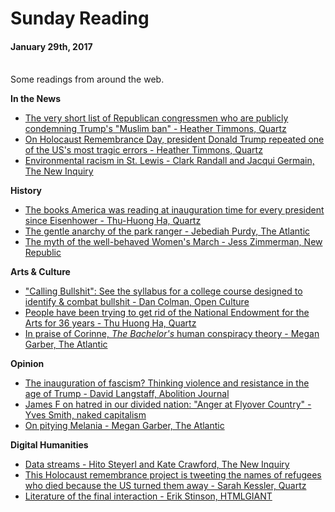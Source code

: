 # Sunday Reading
#### January 29th, 2017
<br>
Some readings from around the web.

**In the News**
* [The very short list of Republican congressmen who are publicly condemning Trump's "Muslim ban" - Heather Timmons, Quartz](https://qz.com/897532/the-very-short-list-of-republican-congressmen-who-are-publicly-condemning-president-trumps-muslim-ban)
* [On Holocaust Remembrance Day, president Donald Trump repeated one of the US's most tragic errors - Heather Timmons, Quartz](https://qz.com/896975/on-holocaust-remembrance-day-president-trump-shut-the-door-on-refugees-repeating-one-of-the-uss-tragic-mistakes/)
* [Environmental racism in St. Lewis - Clark Randall and Jacqui Germain, The New Inquiry](http://thenewinquiry.com/essays/environmental-racism-in-st-louis/)

**History**
* [The books America was reading at inauguration time for every president since Eisenhower - Thu-Huong Ha, Quartz](https://qz.com/891085/from-the-bible-to-hillbilly-elegy-the-books-america-was-reading-at-inauguration-time-from-the-eisenhower-era-to-trumps/)
* [The gentle anarchy of the park ranger - Jebediah Purdy, The Atlantic](https://www.theatlantic.com/science/archive/2017/01/lore-of-the-park-ranger/514832/?utm_source=feed)
* [The myth of the well-behaved Women's March - Jess Zimmerman, New Republic](https://newrepublic.com/article/140065/myth-well-behaved-womens-march)

**Arts & Culture**
* ["Calling Bullshit": See the syllabus for a college course designed to identify & combat bullshit - Dan Colman, Open Culture](http://www.openculture.com/2017/01/calling-bullshit.html)
* [People have been trying to get rid of the National Endowment for the Arts for 36 years - Thu Huong Ha, Quartz](https://qz.com/895438/the-national-endowment-of-the-arts-nea-has-been-under-fire-from-republicans-for-36-years/)
* [In praise of Corinne, *The Bachelor's* human conspiracy theory - Megan Garber, The Atlantic](https://www.theatlantic.com/entertainment/archive/2017/01/in-praise-of-corinne-the-bachelors-human-conspiracy-theory/514217/?utm_source=feed)

**Opinion**
* [The inauguration of fascism?  Thinking violence and resistance in the age of Trump - David Langstaff, Abolition Journal](https://abolitionjournal.org/the-inauguration-of-fascism-thinking-violence-and-resistance-in-the-age-of-trump/)
* [James F on hatred in our divided nation: "Anger at Flyover Country" - Yves Smith, naked capitalism](http://www.nakedcapitalism.com/2017/01/james-f-on-hatred-in-our-divided-nation-anger-at-flyover-country.html)
* [On pitying Melania - Megan Garber, The Atlantic](https://www.theatlantic.com/entertainment/archive/2017/01/on-pitying-melania/514409/?utm_source=feed)

**Digital Humanities**
* [Data streams - Hito Steyerl and Kate Crawford, The New Inquiry](http://thenewinquiry.com/features/data-streams/)
* [This Holocaust remembrance project is tweeting the names of refugees who died because the US turned them away - Sarah Kessler, Quartz](https://qz.com/896528/this-holocaust-remembrance-project-is-tweeting-the-names-of-refugees-who-died-because-the-us-turned-them-away/)
* [Literature of the final interaction - Erik Stinson, HTMLGIANT](http://htmlgiant.com/technology/literature-of-the-final-interaction/)
